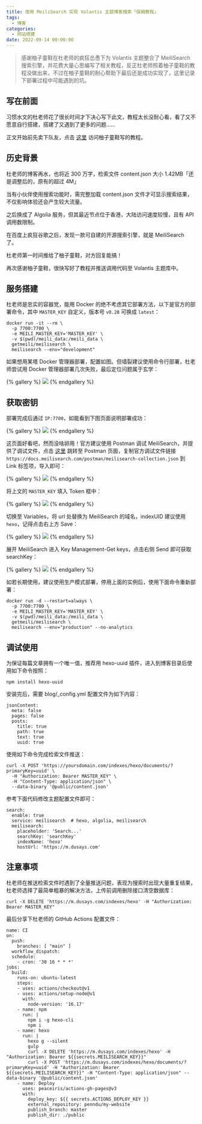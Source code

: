 ```yaml
---
title: 使用 MeiliSearch 实现 Volantis 主题博客搜索「保姆教程」
tags:
  - 博客
categories:
  - 网站搭建
date: 2022-09-14 00:00:00
---
```


> 感谢柚子童鞋在杜老师的疯狂怂恿下为 Volantis 主题整合了 MeiliSearch 搜索引擎，并花费大量心思编写了相关教程，反正杜老师照着柚子童鞋的教程没做出来，不过在柚子童鞋的耐心帮助下最后还是成功实现了，这里记录下部署过程中可能遇到的坑。

<!-- more -->

## 写在前面

习惯水文的杜老师花了很长时间才下决心写下此文，教程太长没耐心看，看了又不愿意自行搭建，搭建了又遇到了更多的问题……

正文开始前先卖下队友，点击 [这里](https://inkss.cn/post/19f14ef1/) 访问柚子童鞋写的教程。

## 历史背景

杜老师的博客再水，也将近 300 万字，检索文件 content.json 大小 1.42MB「还是调整后的，原有的超过 4M」

当有小伙伴使用搜索功能时，需完整加载 content.json 文件才可显示搜索结果，不仅影响体验还会产生较大流量。

之后换成了 Algolia 服务，但其最近节点位于香港，大陆访问速度较慢，且有 API 调用数限制。

在百度上疯狂谷歌之后，发现一款可自建的开源搜索引擎，就是 MeiliSearch 了。

杜老师第一时间推给了柚子童鞋，对方回复能搞！

再次感谢柚子童鞋，很快写好了教程并推送调用代码至 Volantis 主题库中。

## 服务搭建

杜老师是忠实的容器党，能用 Docker 的绝不考虑其它部署方法，以下是官方的部署命令，其中 `MASTER_KEY` 自定义，版本号 `v0.28` 可换成 `latest`：

```
docker run -it --rm \
  -p 7700:7700 \
  -e MEILI_MASTER_KEY='MASTER_KEY' \
  -v $(pwd)/meili_data:/meili_data \
  getmeili/meilisearch \
  meilisearch --env="development"
```

如果想用某塔 Docker 管理器部署，配置如图。但墙裂建议使用命令行部署，杜老师尝试用 Docker 管理器部署几次失败，最后定位问题属于玄学：

{% gallery %}
![](https://cdn.dusays.com/2022/09/504-1.jpg/1)
{% endgallery %}

## 获取密钥

部署完成后通过 `IP:7700`，如能看到下图页面说明部署成功：

{% gallery %}
![](https://cdn.dusays.com/2022/09/504-2.jpg/1)
{% endgallery %}

这页面好看吧，然而没啥卵用！官方建议使用 Postman 调试 MeiliSearch，并提供了调试文件，点击 [这里](https://go.postman.co/home) 跳转至 Postman 页面，复制官方调试文件链接 `https://docs.meilisearch.com/postman/meilisearch-collection.json` 到 Link 标签项，导入即可：

{% gallery %}
![](https://cdn.dusays.com/2022/09/504-3.jpg/1)
{% endgallery %}

将上文的 `MASTER_KEY` 填入 Token 框中：

{% gallery %}
![](https://cdn.dusays.com/2022/09/504-4.jpg/1)
{% endgallery %}

切换至 Variables，将 url 处替换为 MeiliSearch 的域名，indexUID 建议使用 `hexo`，记得点击右上方 Save：

{% gallery %}
![](https://cdn.dusays.com/2022/09/504-5.jpg/1)
{% endgallery %}

展开 MeiliSearch 进入 Key Management-Get keys，点击右侧 Send 即可获取 searchKey：

{% gallery %}
![](https://cdn.dusays.com/2022/09/504-6.jpg/1)
{% endgallery %}

如若长期使用，建议使用生产模式部署，停用上面的实例后，使用下面命令重新部署：

```
docker run -d --restart=always \
  -p 7700:7700 \
  -e MEILI_MASTER_KEY='MASTER_KEY' \
  -v $(pwd)/meili_data:/meili_data \
  getmeili/meilisearch \
  meilisearch --env="production" --no-analytics
```

## 调试使用

为保证每篇文章拥有一个唯一值，推荐用 hexo-uuid 插件，进入到博客目录后使用如下命令按照：

```
npm install hexo-uuid
```

安装完后，需要 blog/_config.yml 配置文件为如下内容：

```
jsonContent: 
  meta: false 
  pages: false 
  posts: 
    title: true 
    path: true 
    text: true 
    uuid: true
```

使用如下命令完成检索文件推送：

```
curl -X POST 'https://yoursdomain.com/indexes/hexo/documents/?primaryKey=uuid' \
  -H "Authorization: Bearer MASTER_KEY" \
  -H "Content-Type: application/json" \
  --data-binary '@public/content.json'
```

参考下面代码修改主题配置文件即可：

```
search:
  enable: true
  service: meilisearch  # hexo, algolia, meilisearch
  meilisearch:
    placeholder: 'Search...'
    searchKey: 'searchKey'
    indexName: 'hexo'
    hostUrl: 'https://m.dusays.com'
```

## 注意事项

杜老师在推送检索文件时遇到了全量推送问题，表现为搜索时出现大量重复结果，杜老师选择了最简单粗暴的解决方法，上传前调用删除接口清空数据库：

```
curl -X DELETE 'https://m.dusays.com/indexes/hexo' -H "Authorization: Bearer MASTER_KEY"
```

最后分享下杜老师的 GitHub Actions 配置文件：

```
name: CI
on:
  push:
    branches: [ "main" ]
  workflow_dispatch:
  schedule:
    - cron: '30 16 * * *'
jobs:
  build:
    runs-on: ubuntu-latest
    steps:
    - uses: actions/checkout@v1
    - uses: actions/setup-node@v1
      with:
        node-version: '16.17'
    - name: npm
      run: |
        npm i -g hexo-cli
        npm i
    - name: hexo
      run: |
        hexo g --silent
        gulp
        curl -X DELETE 'https://m.dusays.com/indexes/hexo' -H "Authorization: Bearer ${{secrets.MEILISEARCH_KEY}}"
        curl -X POST 'https://m.dusays.com/indexes/hexo/documents/?primaryKey=uuid' -H "Authorization: Bearer ${{secrets.MEILISEARCH_KEY}}" -H "Content-Type: application/json" --data-binary '@public/content.json'
    - name: Deploy
      uses: peaceiris/actions-gh-pages@v3
      with:
        deploy_key: ${{ secrets.ACTIONS_DEPLOY_KEY }}
        external_repository: penndu/my-website
        publish_branch: master
        publish_dir: ./public
```